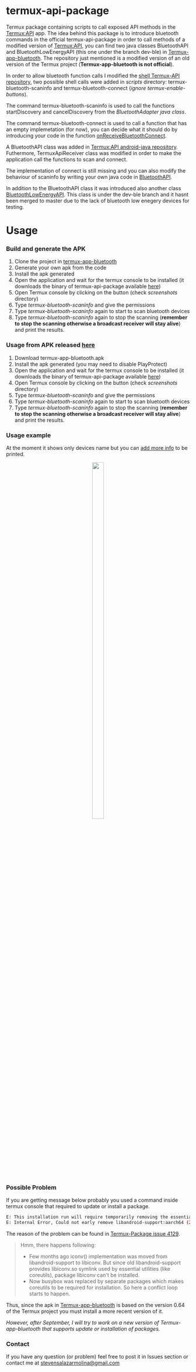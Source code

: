 # termux-api-package
Termux package containing scripts to call exposed API methods in the [Termux:API](https://github.com/termux/termux-api) app. The idea behind this package is to introduce bluetooth commands in the official termux-api-package in order to call methods of a modified version of [Termux:API](https://github.com/termux/termux-api), you can find two java classes BluetoothAPI and BluetoothLowEnergyAPI (this one under the branch dev-ble) in [Termux-app-bluetooth](https://github.com/StevenSalazarM/termux-app-bluetooth). The repository just mentioned is a modified version of an old version of the Termux project (**Termux-app-bluetooth is not official**).

In order to allow bluetooth function calls I modified the [shell Termux-API repository](https://github.com/termux/termux-api-package), two possible shell calls were added in *scripts* directory: termux-bluetooth-scaninfo and termux-bluetooth-connect (*ignore termux-enable-buttons*).

The command termux-bluetooth-scaninfo is used to call the functions startDiscovery and cancelDiscovery from the *BluetoothAdapter java class*.

The command termux-bluetooth-connect is used to call a function that has an empty implemetation (for now), you can decide what it should do by introducing your code in the function [onReceiveBluetoothConnect](https://github.com/StevenSalazarM/termux-app-bluetooth/blob/master/app/src/main/java/com/termux/api/BluetoothAPI.java#L106).

A BluetoothAPI class was added in [Termux:API android-java repository](https://github.com/termux/termux-api). Futhermore, TermuxApiReceiver class was modified in order to make the application call the functions to scan and connect.

The implementation of connect is still missing and you can also modify the behaviour of scaninfo by writing your own java code in [BluetoothAPI](https://github.com/StevenSalazarM/termux-app-bluetooth/blob/master/app/src/main/java/com/termux/api/BluetoothAPI.java).

In addition to the BluetoothAPI class it was introduced also another class [BluetoothLowEnergyAPI](https://github.com/StevenSalazarM/termux-app-bluetooth/blob/dev-ble/app/src/main/java/com/termux/api/BluetoothLowEnergyAPI.java). This class is under the dev-ble branch and it hasnt been merged to master due to the lack of bluetooth low enegery devices for testing. 

# Usage

### Build and generate the APK

 1) Clone the project in [termux-app-bluetooth](https://github.com/StevenSalazarM/termux-app-bluetooth)
 2) Generate your own apk from the code
 3) Install the apk generated
 4) Open the application and wait for the termux console to be installed (it downloads the binary of termux-api-package available [here](https://github.com/StevenSalazarM/Termux-api-bluetooth/releases/tag/binary3))
 5) Open Termux console by clicking on the button (check *screenshots* directory)
 6) Type *termux-bluetooth-scaninfo* and give the permissions
 7) Type *termux-bluetooth-scaninfo* again to start to scan bluetooth devices
 8) Type *termux-bluetooth-scaninfo* again to stop the scanning (**remember to stop the scanning otherwise a broadcast receiver will stay alive**) and print the results.

### Usage from APK released [here](https://github.com/StevenSalazarM/termux-app-bluetooth/releases/tag/v0.1)

 1) Download termux-app-bluetooth.apk
 2) Install the apk generated (you may need to disable PlayProtect)
 3) Open the application and wait for the termux console to be installed (it downloads the binary of termux-api-package available [here](https://github.com/StevenSalazarM/Termux-api-bluetooth/releases/tag/binary3))
 4) Open Termux console by clicking on the button (check *screenshots* directory)
 5) Type *termux-bluetooth-scaninfo* and give the permissions
 6) Type *termux-bluetooth-scaninfo* again to start to scan bluetooth devices
 7) Type *termux-bluetooth-scaninfo* again to stop the scanning (**remember to stop the scanning otherwise a broadcast receiver will stay alive**) and print the results.

### Usage example
At the moment it shows only devices name but you can [add more info](https://github.com/StevenSalazarM/termux-app-bluetooth/blob/master/app/src/main/java/com/termux/api/BluetoothAPI.java#L36) to be printed.

<p align="center"><img src="https://github.com/StevenSalazarM/Termux-api-bluetooth/blob/master/screenshots/termux-bluetooth-scaninfo-release.jpeg"  height="50%" width="25%" ></p>

### Possible Problem
If you are getting message below probably you used a command inside termux console that required to update or install a package.
```sh
E: This installation run will require temporarily removing the essential package libandroid-support:aarch64 due to a Conflicts/Pre-Depends loop. This is often bad, but if you really want to do it, activate the APT::Force-LoopBreak option.
E: Internal Error, Could not early remove libandroid-support:aarch64 (2)
```
The reason of the problem can be found in  [Termux-Package issue 4129](https://github.com/termux/termux-packages/issues/4129#issuecomment-519487869).

>Hmm, there happens following:
   >- Few months ago iconv() implementation was moved from libandroid-support to libiconv. But since old libandroid-support provides libiconv.so symlink used by essential utilities (like coreutils), package libiconv can't be installed.
   >- Now busybox was replaced by separate packages which makes coreutils to be required for installation. So here a conflict loop starts to happen.

Thus, since the apk in [Termux-app-bluetooth](https://github.com/StevenSalazarM/termux-app-bluetooth) is based on the version 0.64 of the Termux project you must install a more recent version of it. 

_However, after September, I will try to work on a new version of Termux-app-bluetooth that supports update or installation of packages._

### Contact
If you have any question (or problem) feel free to post it in Issues section or contact me at stevensalazarmolina@gmail.com
